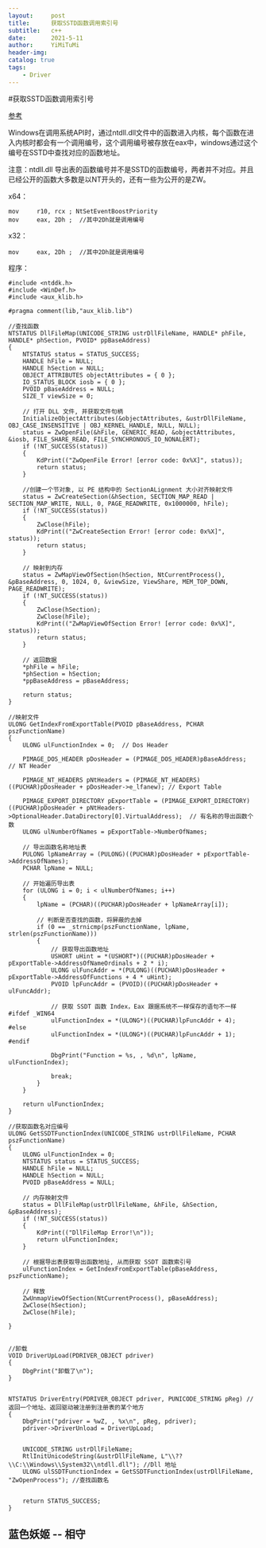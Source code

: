 ```yaml
---
layout:     post
title:      获取SSTD函数调用索引号
subtitle:   c++
date:       2021-5-11
author:     YiMiTuMi
header-img: 
catalog: true
tags:
    - Driver
---
```


#获取SSTD函数调用索引号

[参考](https://blog.csdn.net/qq_41071646/article/details/86487402?utm_medium=distribute.pc_relevant.none-task-blog-2%7Edefault%7EBlogCommendFromMachineLearnPai2%7Edefault-3.vipsorttest&depth_1-utm_source=distribute.pc_relevant.none-task-blog-2%7Edefault%7EBlogCommendFromMachineLearnPai2%7Edefault-3.vipsorttest)

Windows在调用系统API时，通过ntdll.dll文件中的函数进入内核，每个函数在进入内核时都会有一个调用编号，这个调用编号被存放在eax中，windows通过这个编号在SSTD中查找对应的函数地址。

注意：ntdll.dll 导出表的函数编号并不是SSTD的函数编号，两者并不对应。并且已经公开的函数大多数是以NT开头的，还有一些为公开的是ZW。

x64：

	mov     r10, rcx ; NtSetEventBoostPriority
	mov     eax, 2Dh ;  //其中2Dh就是调用编号

x32：

	mov     eax, 2Dh ;  //其中2Dh就是调用编号



程序：

	#include <ntddk.h>
	#include <WinDef.h>
	#include <aux_klib.h>
	
	#pragma comment(lib,"aux_klib.lib")  
	
	//查找函数
	NTSTATUS DllFileMap(UNICODE_STRING ustrDllFileName, HANDLE* phFile, HANDLE* phSection, PVOID* ppBaseAddress)
	{
		NTSTATUS status = STATUS_SUCCESS;
		HANDLE hFile = NULL;
		HANDLE hSection = NULL;
		OBJECT_ATTRIBUTES objectAttributes = { 0 };
		IO_STATUS_BLOCK iosb = { 0 };
		PVOID pBaseAddress = NULL;
		SIZE_T viewSize = 0;
	
		// 打开 DLL 文件, 并获取文件句柄
		InitializeObjectAttributes(&objectAttributes, &ustrDllFileName, OBJ_CASE_INSENSITIVE | OBJ_KERNEL_HANDLE, NULL, NULL);
		status = ZwOpenFile(&hFile, GENERIC_READ, &objectAttributes, &iosb, FILE_SHARE_READ, FILE_SYNCHRONOUS_IO_NONALERT);
		if (!NT_SUCCESS(status))
		{
			KdPrint(("ZwOpenFile Error! [error code: 0x%X]", status));
			return status;
		}
	
		//创建一个节对象, 以 PE 结构中的 SectionALignment 大小对齐映射文件
		status = ZwCreateSection(&hSection, SECTION_MAP_READ | SECTION_MAP_WRITE, NULL, 0, PAGE_READWRITE, 0x1000000, hFile);
		if (!NT_SUCCESS(status))
		{
			ZwClose(hFile);
			KdPrint(("ZwCreateSection Error! [error code: 0x%X]", status));
			return status;
		}
	
		// 映射到内存
		status = ZwMapViewOfSection(hSection, NtCurrentProcess(), &pBaseAddress, 0, 1024, 0, &viewSize, ViewShare, MEM_TOP_DOWN, PAGE_READWRITE);
		if (!NT_SUCCESS(status))
		{
			ZwClose(hSection);
			ZwClose(hFile);
			KdPrint(("ZwMapViewOfSection Error! [error code: 0x%X]", status));
			return status;
		}
	
		// 返回数据
		*phFile = hFile;
		*phSection = hSection;
		*ppBaseAddress = pBaseAddress;
	
		return status;
	}
	
	//映射文件
	ULONG GetIndexFromExportTable(PVOID pBaseAddress, PCHAR pszFunctionName)
	{
		ULONG ulFunctionIndex = 0; 	// Dos Header
	
		PIMAGE_DOS_HEADER pDosHeader = (PIMAGE_DOS_HEADER)pBaseAddress;  // NT Header
	
		PIMAGE_NT_HEADERS pNtHeaders = (PIMAGE_NT_HEADERS)((PUCHAR)pDosHeader + pDosHeader->e_lfanew); // Export Table
	
		PIMAGE_EXPORT_DIRECTORY pExportTable = (PIMAGE_EXPORT_DIRECTORY)((PUCHAR)pDosHeader + pNtHeaders->OptionalHeader.DataDirectory[0].VirtualAddress);  // 有名称的导出函数个数
		ULONG ulNumberOfNames = pExportTable->NumberOfNames;
	
		// 导出函数名称地址表
		PULONG lpNameArray = (PULONG)((PUCHAR)pDosHeader + pExportTable->AddressOfNames);
		PCHAR lpName = NULL;
	
		// 开始遍历导出表
		for (ULONG i = 0; i < ulNumberOfNames; i++)
		{
			lpName = (PCHAR)((PUCHAR)pDosHeader + lpNameArray[i]);
	
			// 判断是否查找的函数，将屏蔽的去掉
			if (0 == _strnicmp(pszFunctionName, lpName, strlen(pszFunctionName)))
			{
				// 获取导出函数地址
				USHORT uHint = *(USHORT*)((PUCHAR)pDosHeader + pExportTable->AddressOfNameOrdinals + 2 * i);
				ULONG ulFuncAddr = *(PULONG)((PUCHAR)pDosHeader + pExportTable->AddressOfFunctions + 4 * uHint);
				PVOID lpFuncAddr = (PVOID)((PUCHAR)pDosHeader + ulFuncAddr);
	
				// 获取 SSDT 函数 Index，Eax 跟据系统不一样保存的语句不一样
	#ifdef _WIN64
				ulFunctionIndex = *(ULONG*)((PUCHAR)lpFuncAddr + 4);   
	#else
				ulFunctionIndex = *(ULONG*)((PUCHAR)lpFuncAddr + 1);
	#endif
	
				DbgPrint("Function = %s, , %d\n", lpName, ulFunctionIndex);
	
				break;
			}
		}
	
		return ulFunctionIndex;
	}
	
	//获取函数名对应编号
	ULONG GetSSDTFunctionIndex(UNICODE_STRING ustrDllFileName, PCHAR pszFunctionName)
	{
		ULONG ulFunctionIndex = 0;
		NTSTATUS status = STATUS_SUCCESS;
		HANDLE hFile = NULL;
		HANDLE hSection = NULL;
		PVOID pBaseAddress = NULL;
	
		// 内存映射文件
		status = DllFileMap(ustrDllFileName, &hFile, &hSection, &pBaseAddress);
		if (!NT_SUCCESS(status))
		{
			KdPrint(("DllFileMap Error!\n"));
			return ulFunctionIndex;
		}
	
		// 根据导出表获取导出函数地址, 从而获取 SSDT 函数索引号
		ulFunctionIndex = GetIndexFromExportTable(pBaseAddress, pszFunctionName);
	
		// 释放
		ZwUnmapViewOfSection(NtCurrentProcess(), pBaseAddress);
		ZwClose(hSection);
		ZwClose(hFile);
	
	}
	
	
	//卸载
	VOID DriverUpLoad(PDRIVER_OBJECT pdriver)
	{
		DbgPrint("卸载了\n");
	}
	
	
	NTSTATUS DriverEntry(PDRIVER_OBJECT pdriver, PUNICODE_STRING pReg) //返回一个地址、返回驱动被注册到注册表的某个地方
	{
		DbgPrint("pdriver = %wZ, , %x\n", pReg, pdriver);
		pdriver->DriverUnload = DriverUpLoad;
	
		
		UNICODE_STRING ustrDllFileName;
		RtlInitUnicodeString(&ustrDllFileName, L"\\??\\C:\\Windows\\System32\\ntdll.dll"); //Dll 地址
		ULONG ulSSDTFunctionIndex = GetSSDTFunctionIndex(ustrDllFileName, "ZwOpenProcess"); //查找函数名
		
	
		return STATUS_SUCCESS;
	}

## 蓝色妖姬 -- 相守

